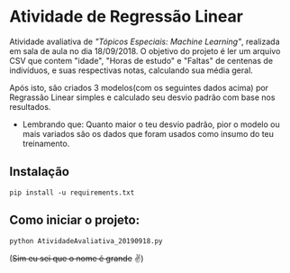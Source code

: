 # Atividade de Regressão Linear

Atividade avaliativa de _"Tópicos Especiais: Machine Learning"_, realizada em sala de aula no dia 18/09/2018. O objetivo do projeto é ler um arquivo CSV que contem  "idade", "Horas de estudo" e "Faltas" de centenas de 
indivíduos, e suas respectivas notas, calculando sua média geral.

Após isto, são criados 3 modelos(com os seguintes dados acima) por Regrassão Linear simples e calculado seu desvio padrão com base nos resultados.

- Lembrando que: Quanto maior o teu desvio padrão, pior o modelo ou mais variados são os dados que foram usados como insumo do teu treinamento.

## Instalação
```
pip install -u requirements.txt
```
## Como iniciar o projeto:
```
python AtividadeAvaliativa_20190918.py
```
(~~Sim eu sei que o nome é grande~~ :v:)